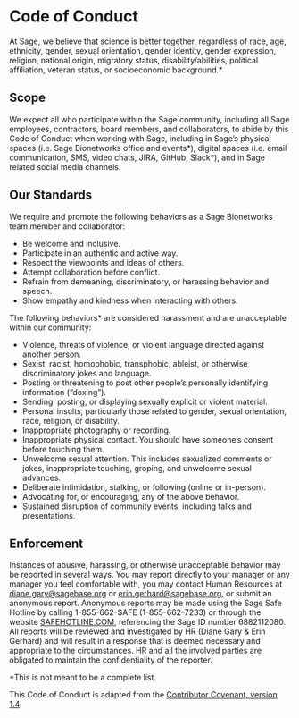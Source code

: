 <!-- Updated from https://sites.google.com/sagebase.org/intranet/hr/policies?authuser=0#h.r7p7w5ny6bxo on March 30, 2022 -->

# Code of Conduct

At Sage, we believe that science is better together, regardless of race, age,
ethnicity, gender, sexual orientation, gender identity, gender expression,
religion, national origin, migratory status, disability/abilities, political
affiliation, veteran status, or socioeconomic background.*

## Scope

We expect all who participate within the Sage community, including all Sage
employees, contractors, board members, and collaborators, to abide by this Code
of Conduct when working with Sage, including in Sage’s physical spaces (i.e.
Sage Bionetworks office and events*), digital spaces (i.e. email communication,
SMS, video chats, JIRA, GitHub, Slack*), and in Sage related social media
channels.

## Our Standards

We require and promote the following behaviors as a Sage Bionetworks team member
and collaborator:

- Be welcome and inclusive.
- Participate in an authentic and active way.
- Respect the viewpoints and ideas of others.
- Attempt collaboration before conflict.
- Refrain from demeaning, discriminatory, or harassing behavior and speech.
- Show empathy and kindness when interacting with others.

The following behaviors* are considered harassment and are unacceptable within
our community:

- Violence, threats of violence, or violent language directed against another
  person.
- Sexist, racist, homophobic, transphobic, ableist, or otherwise discriminatory
  jokes and language.
- Posting or threatening to post other people’s personally identifying
  information (“doxing”).
- Sending, posting, or displaying sexually explicit or violent material.
- Personal insults, particularly those related to gender, sexual orientation,
  race, religion, or disability.
- Inappropriate photography or recording.
- Inappropriate physical contact. You should have someone’s consent before
  touching them.
- Unwelcome sexual attention. This includes sexualized comments or jokes,
  inappropriate touching, groping, and unwelcome sexual advances.
- Deliberate intimidation, stalking, or following (online or in-person).
- Advocating for, or encouraging, any of the above behavior.
- Sustained disruption of community events, including talks and presentations.

## Enforcement 

Instances of abusive, harassing, or otherwise unacceptable behavior may be
reported in several ways. You may report directly to your manager or any manager
you feel comfortable with, you may contact Human Resources at
diane.gary@sagebase.org or erin.gerhard@sagebase.org, or submit an anonymous
report.  Anonymous reports may be made using the Sage Safe Hotline by calling
1-855-662-SAFE (1-855-662-7233) or through the website [SAFEHOTLINE.COM],
referencing the Sage ID number 6882112080. All reports will be reviewed and
investigated by HR (Diane Gary & Erin Gerhard) and will result in a response
that is deemed necessary and appropriate to the circumstances. HR and all the
involved parties are obligated to maintain the confidentiality of the reporter.

*This is not meant to be a complete list.

This Code of Conduct is adapted from the [Contributor Covenant, version 1.4].

<!-- Links -->

[SAFEHOTLINE.COM]: https://www.google.com/url?q=https%3A%2F%2Fsafehotline.com%2F&sa=D&sntz=1&usg=AOvVaw2ELj3uaxOcA0cZ-urQ1cfP
[Contributor Covenant, version 1.4]: https://www.google.com/url?q=https%3A%2F%2Fwww.contributor-covenant.org%2Fversion%2F1%2F4%2Fcode-of-conduct.html&sa=D&sntz=1&usg=AOvVaw36CLk033noxVBQLvTOBXLm